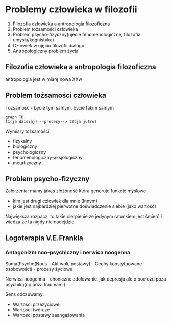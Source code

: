 # Problemy człowieka w filozofii
1. Filozofia człowieka a antropologia filozoficzna
2. Problem tożsamości człowieka
3. Problem psycho-fizyczny(ujęcie fenomenologiczne, filozofia umysłu/kognistyka)
4. Człowiek w ujęciu filozofii dialogu
5. Antropologiczny problem życia

## Filozofia człowieka a antropologia filozoficzna
antropologia jest w miarę nowa XXw

## Problem tożsamości człowieka
Tożsamość - bycie tym samym, bycie takim samym

```mermaid
graph TD;
t1(ja dzisiaj) --procesy--> t2(ja jutro)
```
Wymiary tożsamości
- fizykalny
- biologiczny
- psychologiczny
- fenomenologiczny-aksjologiczny
- metafizyczny

## Problem psycho-fizyczny
Załorzenia: mamy jakąś złożoność która generuje funkcje myślowe
- kim jest drugi człowiek dla mnie (Innym)
- jakie jest najbardziej pierwotne doświadczenie siebie (jako wartość)

Największa rozpacz, to takie cierpienie że jedynym ratunkiem jest śmierć i wiedza że ta nigdy nie nadejdzie

## Logoterapia V.E.Frankla

### Antagonizm noo-psychiczny i nerwica noogenna

Soma(Psyche(Nous - Akt woli, postawy) - Cechy konstytuowane osobowości) - procesy życiowe

Nerwica noogenna - choniczne zdołowanie, jak depresja ale o podłożu poza psychiką(np poza traumami).

Sens odczuwamy:
- Wartości przeżyciowe
- Wartości twórcze
- Wartości postawy zaangażowania